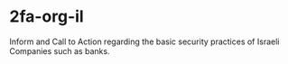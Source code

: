 # 2fa-org-il
Inform and Call to Action regarding the basic security practices of Israeli Companies such as banks.
